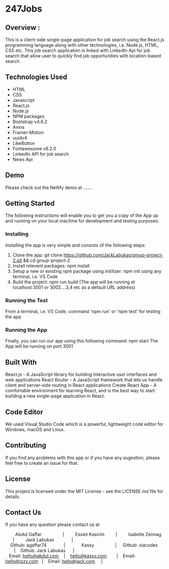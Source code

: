 # 247Jobs

## Overview :
This is a client-side single-page application for job search using the React.js programming language along with other technologies, i.e. Node.js, HTML, CSS etc. This job search application is linked with LinkedIn Api for job search that allow user to quickly find job opportunities with location-based search.


## Technologies Used
* HTML
* CSS
* Javascript
* React.js
* Node.js
* NPM packages
* Bootstrap v4.6.2
* Axios
* Framer-Motion
* uuidv4
* LikeButton
* Fontawesome v6.2.0
* LinkedIn API for job search
* News Api

## Demo
Please check out the Netlify demo at .......

## Getting Started
The following instructions will enable you to get you a copy of the App up and running on your local machine for development and testing purposes.


### Installing
Installing the app is very simple and consists of the following steps:

1. Clone the app: git clone https://github.com/JackLabukas/group-project-2.git && cd group-project-2
2. Install relevent packages: npm install
3. Setup a new or existing npm package using initilizer: npm init using any terminal, i.e. VS Code
2. Build the project: npm run build (The app will be running at localhost:3001 or 3002....3,4 etc as a default URL address)

### Running the Test
From a terminal, i.e. VS Code, command 'npm run' or 'npm test' for testing the app


### Running the App
Finally, you can run our app using this following command:
npm start
The App will be running on port 3001



## Built With
React.js - A JavaScript library for building interactive user interfaces and web applications
React Router - A JavaScript framework that lets us handle client and server-side routing in React applications
Create React App - A comfortable environment for learning React, and is the best way to start building a new single-page application in React.

## Code Editor
We used Visual Studio Code which is a powerful, lightweight code editor for Windows, macOS and Linux.


## Contributing
If you find any problems with this app or if you have any sugestion, please feel free to create an issue for that.


## License
This project is licensed under the MIT License - see the LICENSE.md file for details.

## Contact Us
If you have any question please contact us at

&nbsp; &nbsp; &nbsp; &nbsp; Abdul Gaffar &nbsp; &nbsp; &nbsp; &nbsp; &nbsp; &nbsp; &nbsp; &nbsp; | &nbsp; &nbsp; &nbsp; &nbsp; Essiet Kasirim &nbsp; &nbsp; &nbsp; &nbsp; | &nbsp; &nbsp; &nbsp; &nbsp; Isabelle Zennag &nbsp; &nbsp; &nbsp; &nbsp; | &nbsp; &nbsp; &nbsp; &nbsp; Jack Labukas&nbsp; &nbsp; &nbsp; &nbsp; &nbsp; &nbsp; &nbsp; | <br />
 &nbsp; &nbsp; Github: agaffar74 &nbsp; &nbsp; &nbsp; &nbsp; &nbsp; &nbsp; &nbsp;| &nbsp; &nbsp; &nbsp; &nbsp; &nbsp; &nbsp; Kassy &nbsp; &nbsp; &nbsp; &nbsp; &nbsp; &nbsp; &nbsp; &nbsp;  | &nbsp; &nbsp; Github: xiacodes &nbsp; &nbsp; &nbsp; &nbsp; &nbsp; &nbsp;|&nbsp; &nbsp; Github: Jack Labukas&nbsp; &nbsp; &nbsp; | <br />
&nbsp; &nbsp;Email: hello@abdul.com &nbsp; &nbsp;|&nbsp; &nbsp; hello@kassy.com &nbsp; &nbsp; &nbsp; &nbsp;|&nbsp; &nbsp; Email:  hello@izzy.com&nbsp; &nbsp;|&nbsp; &nbsp; Email: hello@jack.com&nbsp; &nbsp; &nbsp;|


